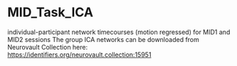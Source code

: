# MID_Task_ICA
individual-participant network timecourses (motion regressed) for MID1 and MID2 sessions
The group ICA networks can be downloaded from Neurovault Collection here: https://identifiers.org/neurovault.collection:15951
